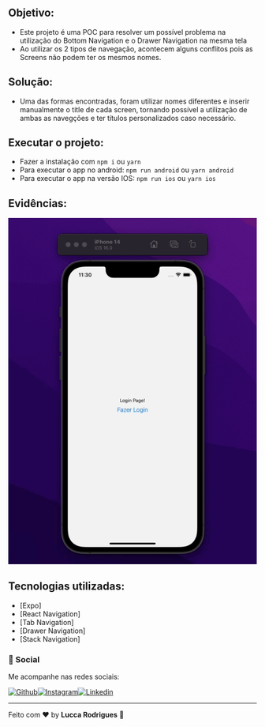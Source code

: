 ## Objetivo:

- Este projeto é uma POC para resolver um possível problema na utilização do Bottom Navigation e o Drawer Navigation na mesma tela
- Ao utilizar os 2 tipos de navegação, acontecem alguns conflitos pois as Screens não podem ter os mesmos nomes.

## Solução:

- Uma das formas encontradas, foram utilizar nomes diferentes e inserir manualmente o title de cada screen, tornando possível a utilização de ambas as navegções e ter títulos personalizados caso necessário.

## Executar o projeto:

- Fazer a instalação com `npm i` ou `yarn`
- Para executar o app no android: `npm run android` ou `yarn android`
- Para executar o app na versão IOS: `npm run ios` ou `yarn ios`

## Evidências:

<img src=".github/docs/Gif-POC.gif" alt="Evidência de funcionamento do App.">

## Tecnologias utilizadas:

- [Expo]
- [React Navigation]
- [Tab Navigation]
- [Drawer Navigation]
- [Stack Navigation]

### 📱 Social

Me acompanhe nas redes sociais:

<p style="display:flex;">

   <a href="https://github.com/lucca-rodrigues" target="_blank" >
    <img alt="Github" src="https://noticon-static.tammolo.com/dgggcrkxq/image/upload/v1567062204/noticon/ttan57gjenhvcrfq10yo.png" width="25px">
  </a>
  <a href="https://www.instagram.com/_luccaoficial/" target="_blank" >
    <img alt="Instagram" src="https://noticon-static.tammolo.com/dgggcrkxq/image/upload/v1567008788/noticon/bqjhb6xvljt9viccy6lh.png" width="25px">
  </a>
  <a href="https://www.linkedin.com/in/luccarodrigues/" target="_blank" >
    <img alt="Linkedin" src="https://noticon-static.tammolo.com/dgggcrkxq/image/upload/v1577931228/noticon/m7laxwx6s1m5thit9ldj.png" width="25px">
  </a>
</p>

---

Feito com ❤️ by **Lucca Rodrigues** 🤙

